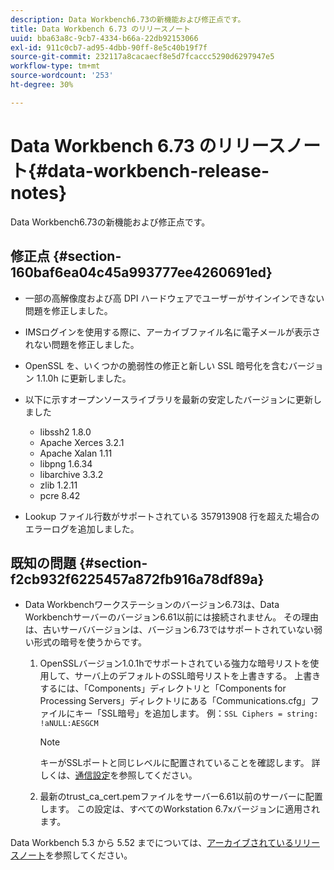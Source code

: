 ```yaml
---
description: Data Workbench6.73の新機能および修正点です。
title: Data Workbench 6.73 のリリースノート
uuid: bba63a8c-9cb7-4334-b66a-22db92153066
exl-id: 911c0cb7-ad95-4dbb-90ff-8e5c40b19f7f
source-git-commit: 232117a8cacaecf8e5d7fcaccc5290d6297947e5
workflow-type: tm+mt
source-wordcount: '253'
ht-degree: 30%

---
```


# Data Workbench 6.73 のリリースノート{#data-workbench-release-notes}

Data Workbench6.73の新機能および修正点です。

## 修正点 {#section-160baf6ea04c45a993777ee4260691ed}

* 一部の高解像度および高 DPI ハードウェアでユーザーがサインインできない問題を修正しました。
* IMSログインを使用する際に、アーカイブファイル名に電子メールが表示されない問題を修正しました。
* OpenSSL を、いくつかの脆弱性の修正と新しい SSL 暗号化を含むバージョン 1.1.0h に更新しました。
* 以下に示すオープンソースライブラリを最新の安定したバージョンに更新しました

   * libssh2 1.8.0
   * Apache Xerces 3.2.1
   * Apache Xalan 1.11
   * libpng 1.6.34
   * libarchive 3.3.2
   * zlib 1.2.11
   * pcre 8.42

* Lookup ファイル行数がサポートされている 357913908 行を超えた場合のエラーログを追加しました。

## 既知の問題 {#section-f2cb932f6225457a872fb916a78df89a}

* Data Workbenchワークステーションのバージョン6.73は、Data Workbenchサーバーのバージョン6.61以前には接続されません。 その理由は、古いサーババージョンは、バージョン6.73ではサポートされていない弱い形式の暗号を使うからです。

   1. OpenSSLバージョン1.0.1hでサポートされている強力な暗号リストを使用して、サーバ上のデフォルトのSSL暗号リストを上書きする。 上書きするには、「Components」ディレクトリと「Components for Processing Servers」ディレクトリにある「Communications.cfg」ファイルにキー「SSL暗号」を追加します。 例：`SSL Ciphers = string: !aNULL:AESGCM`

      >[!NOTE]
      >
      >キーがSSLポートと同じレベルに配置されていることを確認します。 詳しくは、[通信設定](https://experienceleague.adobe.com/docs/data-workbench/using/server-admin-install/config-settings/c-comm-cfg-stgs.html)を参照してください。

   1. 最新のtrust_ca_cert.pemファイルをサーバー6.61以前のサーバーに配置します。 この設定は、すべてのWorkstation 6.7xバージョンに適用されます。

Data Workbench 5.3 から 5.52 までについては、[アーカイブされているリリースノート](https://experienceleague.adobe.com/docs/data-workbench/using/release-notes/release-notes.html)を参照してください。
